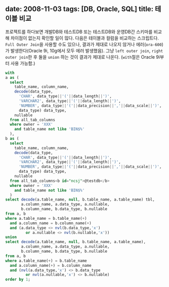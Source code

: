 date: 2008-11-03
tags: [DB, Oracle, SQL]
title: 테이블 비교
---
프로젝트를 하다보면 개발DB와 테스트DB 또는 테스트DB와 운영DB간 스키마를 비교해 차이점이 없는지 확인할 일이 많다. 다음은 테이블과 컬럼을 비교하는 스크립트다.<!--more--> `Full Outer Join`을 사용할 수도 있으나, 결과가 제대로 나오지 않거나 에러(`ora-600`)가 발생한다(Oracle 9i, 10g에서 모두 에러 발생했음). 그냥 `left outer join`, `right outer join`한 후 둘을 `union` 하는 것이 결과가 제대로 나온다. (`with`절은 Oracle 9i부터 사용 가능함.)

```sql
with
a as (
  select
    table_name, column_name,
    decode(data_type,
      'CHAR', data_type||'('||data_length||')',
      'VARCHAR2', data_type||'('||data_length||')',
      'NUMBER', data_type||'('||data_precision||','||data_scale||')',
      data_type) data_type,
    nullable
  from all_tab_columns
  where owner = 'XXX'
    and table_name not like 'BIN$%'
  ),
b as (
  select
    table_name, column_name,
    decode(data_type,
      'CHAR', data_type||'('||data_length||')',
      'VARCHAR2', data_type||'('||data_length||')',
      'NUMBER', data_type||'('||data_precision||','||data_scale||')',
      data_type) data_type,
    nullable
  from all_tab_columns<b id="ncsj">@testdb</b>
  where owner = 'XXX'
    and table_name not like 'BIN$%'
  )
select decode(a.table_name, null, b.table_name, a.table_name) tbl,
       a.column_name, a.data_type, a.nullable,
       b.column_name, b.data_type, b.nullable
from a, b
where a.table_name = b.table_name(+)
  and a.column_name = b.column_name(+)
  and (a.data_type <> nvl(b.data_type,'x')
         or a.nullable <> nvl(b.nullable,'x'))
union
select decode(a.table_name, null, b.table_name, a.table_name),
       a.column_name, a.data_type, a.nullable,
       b.column_name, b.data_type, b.nullable
from a, b
where a.table_name(+) = b.table_name
  and a.column_name(+) = b.column_name
  and (nvl(a.data_type,'x') <> b.data_type
         or nvl(a.nullable,'x') <> b.nullable)
order by 1;
```
